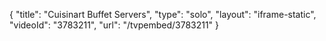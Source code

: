 {
    "title": "Cuisinart Buffet Servers",
    "type": "solo",
    "layout": "iframe-static",
    "videoId": "3783211",
    "url": "\/tvpembed\/3783211"
}